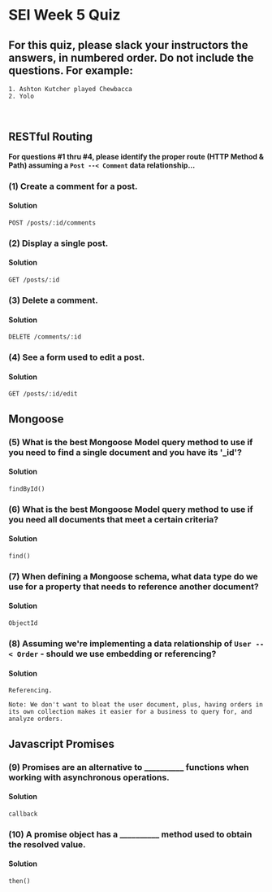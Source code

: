 # SEI Week 5 Quiz

## For this quiz, please slack your instructors the answers, in numbered order. Do not include the questions. For example:
    
```
1. Ashton Kutcher played Chewbacca
2. Yolo
```
<br>

## RESTful Routing

**For questions #1 thru #4, please identify the proper route (HTTP Method & Path) assuming a `Post --< Comment` data relationship...**

### (1) Create a comment for a post.

#### Solution

```
POST /posts/:id/comments
```

### (2) Display a single post.

#### Solution

```
GET /posts/:id
```

### (3) Delete a comment.

#### Solution

```
DELETE /comments/:id
```

### (4) See a form used to edit a post.

#### Solution

```
GET /posts/:id/edit
```

## Mongoose

### (5) What is the best Mongoose Model query method to use if you need to find a single document and you have its '_id'?

#### Solution

```
findById()
```

### (6) What is the best Mongoose Model query method to use if you need all documents that meet a certain criteria?

#### Solution

```
find()
```

### (7) When defining a Mongoose schema, what data type do we use for a property that needs to reference another document?

#### Solution

```
ObjectId
```

### (8) Assuming we're implementing a data relationship of `User --< Order` - should we use embedding or referencing?

#### Solution

```
Referencing.

Note: We don't want to bloat the user document, plus, having orders in its own collection makes it easier for a business to query for, and analyze orders.
```

## Javascript Promises

### (9) Promises are an alternative to __________ functions when working with asynchronous operations.

#### Solution

```
callback
```

### (10) A promise object has a __________ method used to obtain the resolved value.

#### Solution

```
then()
```
